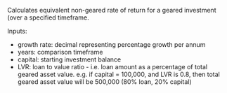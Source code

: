 Calculates equivalent non-geared rate of return for a geared investment (over a specified timeframe.

Inputs:
- growth rate: decimal representing percentage growth per annum
- years: comparison timeframe
- capital: starting investment balance
- LVR: loan to value ratio - i.e. loan amount as a percentage of total geared asset value. e.g. if capital = 100,000, and LVR is 0.8, then total geared asset value will be 500,000 (80% loan, 20% capital)
